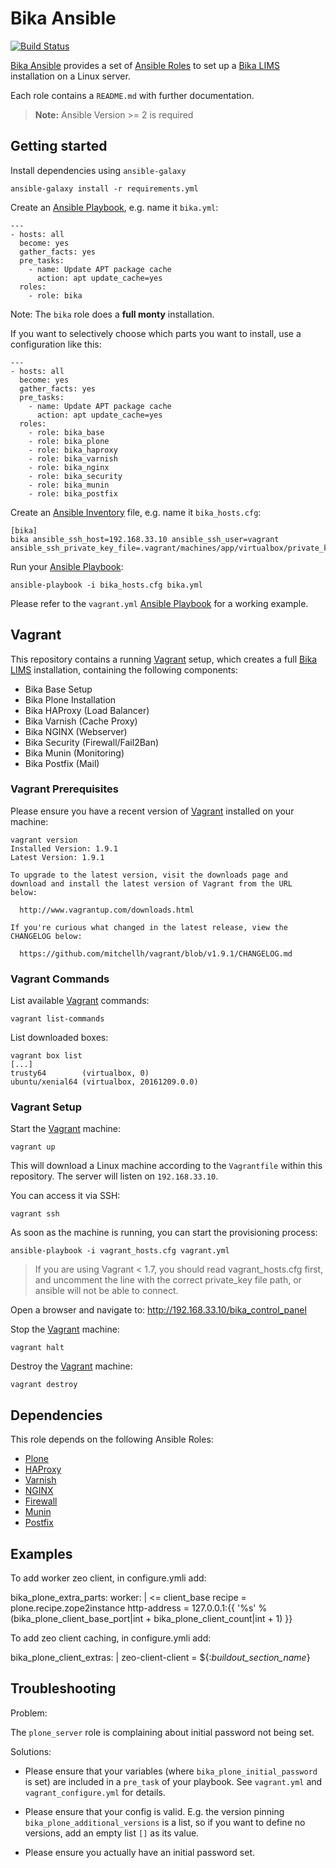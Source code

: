 # Bika Ansible

[![Build Status](https://travis-ci.org/bikalabs/bika.ansible.svg?branch=master)](https://travis-ci.org/bikalabs/bika.ansible)

[Bika Ansible][6] provides a set of [Ansible Roles][7] to set up a
[Bika LIMS][1] installation on a Linux server.

Each role contains a `README.md` with further documentation.

> **Note:**
> Ansible Version >= 2 is required

## Getting started

Install dependencies using `ansible-galaxy`

    ansible-galaxy install -r requirements.yml

Create an [Ansible Playbook][9], e.g. name it `bika.yml`:

    ---
    - hosts: all
      become: yes
      gather_facts: yes
      pre_tasks:
        - name: Update APT package cache
          action: apt update_cache=yes
      roles:
        - role: bika

Note: The `bika` role does a **full monty** installation.

If you want to selectively choose which parts you want to install, use a configuration like this:

    ---
    - hosts: all
      become: yes
      gather_facts: yes
      pre_tasks:
        - name: Update APT package cache
          action: apt update_cache=yes
      roles:
        - role: bika_base
        - role: bika_plone
        - role: bika_haproxy
        - role: bika_varnish
        - role: bika_nginx
        - role: bika_security
        - role: bika_munin
        - role: bika_postfix

Create an [Ansible Inventory][8] file, e.g. name it `bika_hosts.cfg`:

    [bika]
    bika ansible_ssh_host=192.168.33.10 ansible_ssh_user=vagrant ansible_ssh_private_key_file=.vagrant/machines/app/virtualbox/private_key

Run your [Ansible Playbook][9]:

    ansible-playbook -i bika_hosts.cfg bika.yml

Please refer to the `vagrant.yml` [Ansible Playbook][9] for a working example.


## Vagrant

This repository contains a running [Vagrant][10] setup, which creates a full
[Bika LIMS][1] installation, containing the following components:

- Bika Base Setup
- Bika Plone Installation
- Bika HAProxy (Load Balancer)
- Bika Varnish (Cache Proxy)
- Bika NGINX (Webserver)
- Bika Security (Firewall/Fail2Ban)
- Bika Munin (Monitoring)
- Bika Postfix (Mail)

### Vagrant Prerequisites

Please ensure you have a recent version of [Vagrant][10] installed on your machine:

    vagrant version
    Installed Version: 1.9.1
    Latest Version: 1.9.1

    To upgrade to the latest version, visit the downloads page and
    download and install the latest version of Vagrant from the URL
    below:

      http://www.vagrantup.com/downloads.html

    If you're curious what changed in the latest release, view the
    CHANGELOG below:

      https://github.com/mitchellh/vagrant/blob/v1.9.1/CHANGELOG.md

### Vagrant Commands

List available [Vagrant][10] commands:

    vagrant list-commands

List downloaded boxes:

    vagrant box list
    [...]
    trusty64        (virtualbox, 0)
    ubuntu/xenial64 (virtualbox, 20161209.0.0)


### Vagrant Setup

Start the [Vagrant][10] machine:

    vagrant up

This will download a Linux machine according to the `Vagrantfile` within this
repository. The server will listen on `192.168.33.10`.

You can access it via SSH:

    vagrant ssh

As soon as the machine is running, you can start the provisioning process:

    ansible-playbook -i vagrant_hosts.cfg vagrant.yml

> If you are using Vagrant < 1.7, you should read vagrant_hosts.cfg first,
> and uncomment the line with the correct private_key file path, or ansible
> will not be able to connect.

Open a browser and navigate to: http://192.168.33.10/bika_control_panel

Stop the [Vagrant][10] machine:

    vagrant halt

Destroy the [Vagrant][10] machine:

    vagrant destroy

## Dependencies

This role depends on the following Ansible Roles:

- [Plone](https://galaxy.ansible.com/plone/plone_server)
- [HAProxy](https://galaxy.ansible.com/geerlingguy/haproxy)
- [Varnish](https://galaxy.ansible.com/geerlingguy/varnish)
- [NGINX](https://galaxy.ansible.com/geerlingguy/nginx)
- [Firewall](https://galaxy.ansible.com/HanXHX/firewall)
- [Munin](https://galaxy.ansible.com/geerlingguy/munin)
- [Postfix](https://galaxy.ansible.com/tersmitten/postfix)


## Examples

To add worker zeo client, in configure.ymli add:

bika_plone_extra_parts:
    worker: |
        <= client_base
        recipe = plone.recipe.zope2instance
        http-address = 127.0.0.1:{{ '%s' % (bika_plone_client_base_port|int + bika_plone_client_count|int + 1) }}

To add zeo client caching, in configure.ymli add:

bika_plone_client_extras: |
    zeo-client-client = ${:_buildout_section_name_}


## Troubleshooting

Problem:

The `plone_server` role is complaining about initial password not being set.

Solutions:

- Please ensure that your variables (where `bika_plone_initial_password` is
  set) are included in a `pre_task` of your playbook. See `vagrant.yml` and
  `vagrant_configure.yml` for details.

- Please ensure that your config is valid. E.g. the version pinning
  `bika_plone_additional_versions` is a list, so if you want to define no
  versions, add an empty list `[]` as its value.

- Please ensure you actually have an initial password set.

[1]: https://github.com/bikalabs/bika.lims/wiki "Bika LIMS"
[2]: https://plone.org "Plone"
[3]: https://galaxy.ansible.com "Ansible Galaxy"
[4]: https://github.com/plone/ansible.plone_server "Plone Server Role"
[5]: https://galaxy.ansible.com/plone/plone_server "Plone Server on Galaxy"
[6]: https://github.com/bikalabs/bika.ansible "Bika Ansible"
[7]: https://docs.ansible.com/ansible/playbooks_roles.html "Ansible Roles"
[8]: https://docs.ansible.com/ansible/intro_inventory.html "Ansible Inventory"
[9]: https://docs.ansible.com/ansible/playbooks.html "Ansible Playbooks"
[10]: https://www.vagrantup.com/docs/getting-started/ "Vagrant"
